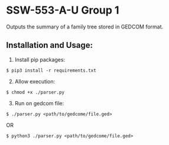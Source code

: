 # SSW-553-A-U Group 1

Outputs the summary of a family tree stored in GEDCOM format.

## Installation and Usage:

1. Install pip packages:

```shell
$ pip3 install -r requirements.txt
```

2. Allow execution:

```shell
$ chmod +x ./parser.py
```

3. Run on gedcom file:

```shell
$ ./parser.py <path/to/gedcome/file.ged>
```

OR

```shell
$ python3 ./parser.py <path/to/gedcome/file.ged>
```
